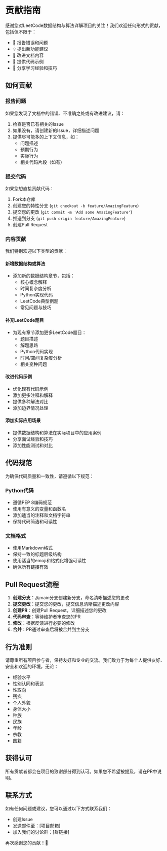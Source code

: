 # 贡献指南

感谢您对LeetCode数据结构与算法详解项目的关注！我们欢迎任何形式的贡献，包括但不限于：

- 🐛 报告错误和问题
- 💡 提出新功能建议
- 📝 改进文档内容
- 🔧 提供代码示例
- 🌟 分享学习经验和技巧

## 如何贡献

### 报告问题

如果您发现了文档中的错误、不准确之处或有改进建议，请：

1. 检查是否已有相关的Issue
2. 如果没有，请创建新的Issue，详细描述问题
3. 提供尽可能多的上下文信息，如：
   - 问题描述
   - 预期行为
   - 实际行为
   - 相关代码片段（如有）

### 提交代码

如果您想直接贡献代码：

1. Fork本仓库
2. 创建您的特性分支 (`git checkout -b feature/AmazingFeature`)
3. 提交您的更改 (`git commit -m 'Add some AmazingFeature'`)
4. 推送到分支 (`git push origin feature/AmazingFeature`)
5. 创建Pull Request

### 内容贡献

我们特别欢迎以下类型的贡献：

#### 新增数据结构或算法

- 添加新的数据结构章节，包括：
  - 核心概念解释
  - 时间复杂度分析
  - Python实现代码
  - LeetCode典型例题
  - 常见问题与技巧

#### 补充LeetCode题目

- 为现有章节添加更多LeetCode题目：
  - 题目描述
  - 解题思路
  - Python代码实现
  - 时间/空间复杂度分析
  - 相关变种问题

#### 改进代码示例

- 优化现有代码示例
- 添加更多注释和解释
- 提供多种解法对比
- 添加边界情况处理

#### 添加实际应用场景

- 提供数据结构和算法在实际项目中的应用案例
- 分享面试经验和技巧
- 添加性能测试和对比

## 代码规范

为确保代码质量和一致性，请遵循以下规范：

### Python代码

- 遵循PEP 8编码规范
- 使用有意义的变量和函数名
- 添加适当的注释和文档字符串
- 保持代码简洁和可读性

### 文档格式

- 使用Markdown格式
- 保持一致的标题层级结构
- 使用适当的emoji和格式化增强可读性
- 确保所有链接有效

## Pull Request流程

1. **创建分支**：从main分支创建新分支，命名清晰描述您的更改
2. **提交更改**：提交您的更改，提交信息清晰描述更改内容
3. **创建PR**：创建Pull Request，详细描述您的更改
4. **代码审查**：等待维护者审查您的PR
5. **修改**：根据反馈进行必要的修改
6. **合并**：PR通过审查后将被合并到主分支

## 行为准则

请尊重所有项目参与者，保持友好和专业的交流。我们致力于为每个人提供友好、安全和欢迎的环境，无论：

- 经验水平
- 性别认同和表达
- 性取向
- 残疾
- 个人外貌
- 身体大小
- 种族
- 民族
- 年龄
- 宗教
- 国籍

## 获得认可

所有贡献者都会在项目的致谢部分得到认可。如果您不希望被提及，请在PR中说明。

## 联系方式

如有任何问题或建议，您可以通过以下方式联系我们：

- 创建Issue
- 发送邮件至：[项目邮箱]
- 加入我们的讨论群：[群链接]

再次感谢您的贡献！🎉